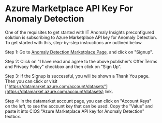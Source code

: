 Azure Marketplace API Key For Anomaly Detection 
===============================================

One of the requisites to get started with IT Anomaly Insights preconfigured solution is subscribing to Azure Marketplace API key for Anomaly Detection.
To get started with this, step-by-step instructions are outlined below.

Step 1: Go to [Anomaly Detection Marketplace Page](https://datamarket.azure.com/dataset/aml_labs/anomalydetection), and click on "Signup".

Step 2: Click on "I have read and agree to the above publisher's Offer Terms and Privacy Policy" checkbox and then click on "Sign Up".

Step 3: If the Signup is successful, you will be shown a Thank You page. Then you can click or visit ["https://datamarket.azure.com/account/datasets"](https://datamarket.azure.com/account/datasets) link.

Step 4: In the datamarket account page, you can click on "Account Keys" on the left, to see the account key that can be used. Copy the "Value" and paste it into CIQS "Azure Marketplace API key for Anomaly Detection" textbox.
